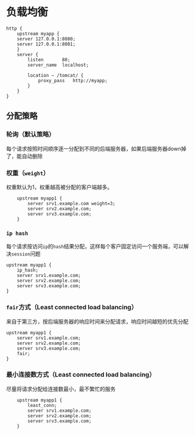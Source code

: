 # 负载均衡

```shell
http {
    upstream myapp {
	server 127.0.0.1:8080;
	server 127.0.0.1:8081;	
    }
    server {
        listen       80;
        server_name  localhost;

		location ~ /tomcat/ {
	    	proxy_pass   http://myapp;
		}
	}
}

```

## 分配策略

### 轮询（默认策略）

每个请求按照时间顺序逐一分配到不同的后端服务器，如果后端服务器down掉了，能自动删除

### 权重（`weight`）

权重默认为1，权重越高被分配的客户端越多。

```shell
    upstream myapp1 {
        server srv1.example.com weight=3;
        server srv2.example.com;
        server srv3.example.com;
    }
```



### `ip hash`

每个请求按访问`ip`的`hash`结果分配，这样每个客户固定访问一个服务端，可以解决`session`问题

```shell
upstream myapp1 {
    ip_hash;
    server srv1.example.com;
    server srv2.example.com;
    server srv3.example.com;
}
```

### `fair`方式（Least connected load balancing）

来自于第三方，按后端服务器的响应时间来分配请求，响应时间越短的优先分配

```shell
upstream myapp1 {
    server srv1.example.com;
    server srv2.example.com;
    server srv3.example.com;
    fair;
}
```

### 最小连接数方式（Least connected load balancing）

尽量将请求分配给连接数最小，最不繁忙的服务

```shell
    upstream myapp1 {
        least_conn;
        server srv1.example.com;
        server srv2.example.com;
        server srv3.example.com;
    }
```


